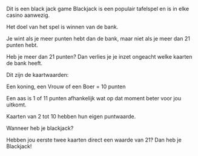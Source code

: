 Dit is een black jack game
Blackjack is een populair tafelspel en is in elke casino aanwezig.

Het doel van het spel is winnen van de bank.

Je wint als je meer punten hebt dan de bank, maar niet als je meer dan 21 punten hebt.

Heb je meer dan 21 punten? Dan verlies je je inzet ongeacht welke kaarten de bank heeft.

Dit zijn de kaartwaarden:

Een koning, een Vrouw of een Boer =  10 punten

Een aas is 1 of 11 punten afhankelijk wat op dat moment beter voor jou uitkomt.

Kaarten van 2 tot 10 hebben hun eigen puntwaarde.

Wanneer heb je blackjack?

Hebben jou eerste twee kaarten direct een waarde van 21? 
Dan heb je Blackjack!
